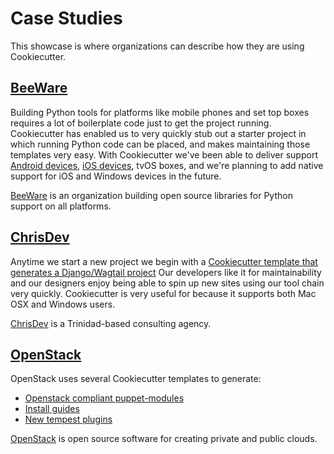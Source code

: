 # Case Studies

This showcase is where organizations can describe how they are using Cookiecutter.

## [BeeWare](https://beeware.org/)

Building Python tools for platforms like mobile phones and set top boxes requires a
lot of boilerplate code just to get the project running. Cookiecutter has enabled us
to very quickly stub out a starter project in which running Python code can be
placed, and makes maintaining those templates very easy. With Cookiecutter we've
been able to deliver support [Android devices](https://github.com/beeware/Python-Android-template),
[iOS devices](https://github.com/beeware/Python-iOS-template), tvOS boxes, and we're
planning to add native support for iOS and Windows devices in the future.  

[BeeWare](https://beeware.org/) is an organization building open source libraries
for Python support on all platforms.

## [ChrisDev](https://chrisdev.com/)

Anytime we start a new project we begin with a
[Cookiecutter template that generates a Django/Wagtail project](https://github.com/chrisdev/wagtail-cookiecutter-foundation)
Our developers like it for maintainability and our designers enjoy being able to
spin up new sites using our tool chain very quickly. Cookiecutter is very useful for
because it supports both Mac OSX and Windows users.  

[ChrisDev](https://chrisdev.com/) is a Trinidad-based consulting agency.

## [OpenStack](https://www.openstack.org/)

OpenStack uses several Cookiecutter templates to generate:

* [Openstack compliant puppet-modules](https://github.com/openstack/puppet-openstack-cookiecutter)
* [Install guides](https://github.com/openstack/installguide-cookiecutter)
* [New tempest plugins](https://github.com/openstack/tempest-plugin-cookiecutter)

[OpenStack](https://www.openstack.org/) is open source software for creating private
and public clouds.
